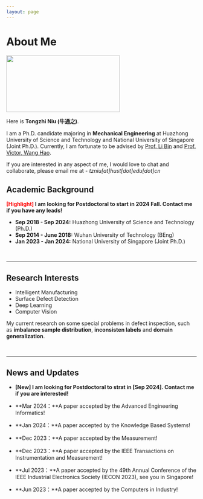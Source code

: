 ```yaml
---
layout: page
---
```


# About Me

<img src="https://ntongzhi.github.io/tongzhi.jpg" class="floatpic" width="300" height="150">

Here is **Tongzhi Niu (牛通之)**.

I am a Ph.D. candidate majoring in **Mechanical Engineering** at Huazhong University of Science and Technology and National University of Singapore (Joint Ph.D.). Currently, I am fortunate to be advised by [Prof. Li Bin](http://english.mse.hust.edu.cn/info/1081/2036.htm) and [Prof. Victor, Wang Hao](https://blog.nus.edu.sg/mpewhao/). 

If you are interested in any aspect of me, I would love to chat and collaborate, please email me at - *tzniu[at]hust[dot]edu[dot]cn*

## Academic Background

**<font color='red'>[Highlight]</font> I am looking for Postdoctoral to start in 2024 Fall. Contact me if you have any leads!**

- **Sep 2018 - Sep 2024:** Huazhong University of Science and Technology (Ph.D.)
- **Sep 2014 - June 2018:** Wuhan University of Technology (BEng)
- **Jan 2023 - Jan 2024:** National University of Singapore (Joint Ph.D.)

<br>

---

## Research Interests

- Intelligent Manufacturing
- Surface Defect Detection
- Deep Learning
- Computer Vision

My current research on some special problems in defect inspection, such as **imbalance sample distribution**, **inconsisten labels** and **domain generalization**.

<br>

---

## News and Updates

- **[New] I am looking for Postdoctoral to strat in [Sep 2024]. Contact me if you are interested!**

- **Mar 2024：**A paper accepted by the Advanced Engineering Informatics!
- **Jan 2024：**A paper accepted by the Knowledge Based Systems!
- **Dec 2023：**A paper accepted by the Measurement!
- **Dec 2023：**A paper accepted by the IEEE Transactions on Instrumentation and Measurement!
- **Jul 2023：**A paper accepted by the 49th Annual Conference of the IEEE Industrial Electronics Society (IECON 2023), see you in Singapore!
- **Jun 2023：**A paper accepted by the Computers in Industry!
